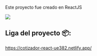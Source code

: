 Este proyecto fue creado en ReactJS

<img src="https://img.shields.io/badge/Jussef-Aprobado-brightgreen" />

## Liga del proyecto 📦:

https://cotizador-react-ue382.netlify.app/